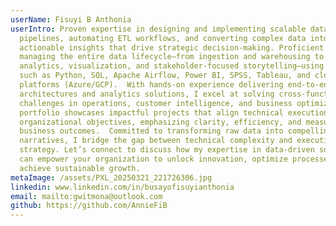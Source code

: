 ```yaml
---
userName: Fisuyi B Anthonia
userIntro: Proven expertise in designing and implementing scalable data
  pipelines, automating ETL workflows, and converting complex data into
  actionable insights that drive strategic decision-making. Proficient in
  managing the entire data lifecycle—from ingestion and warehousing to advanced
  analytics, visualization, and stakeholder-focused storytelling—using tools
  such as Python, SQL, Apache Airflow, Power BI, SPSS, Tableau, and cloud
  platforms (Azure/GCP).  With hands-on experience delivering end-to-end data
  architectures and analytics solutions, I excel at solving cross-functional
  challenges in operations, customer intelligence, and business optimization. My
  portfolio showcases impactful projects that align technical execution with
  organizational objectives, emphasizing clarity, efficiency, and measurable
  business outcomes.  Committed to transforming raw data into compelling
  narratives, I bridge the gap between technical complexity and executive
  strategy. Let’s connect to discuss how my expertise in data-driven solutions
  can empower your organization to unlock innovation, optimize processes, and
  achieve sustainable growth.
metaImage: /assets/PXL_20250321_221726306.jpg
linkedin: www.linkedin.com/in/busayofisuyianthonia
email: mailto:gwitmona@outlook.com
github: https://github.com/AnnieFiB
---
```

